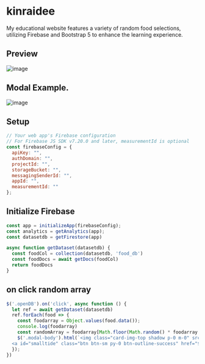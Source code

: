 # kinraidee
My educational website features a variety of random food selections, utilizing Firebase and Bootstrap 5 to enhance the learning experience.

## Preview
![image](https://github.com/MCPETH/kinraidee/assets/30114061/7221b29a-2cbb-4932-90fc-442ba68bb861)

## Modal Example.
![image](https://github.com/MCPETH/kinraidee/assets/30114061/004b1d3d-8a5b-43d0-8bcd-e70881f5dca7)


## Setup
```js
// Your web app's Firebase configuration
// For Firebase JS SDK v7.20.0 and later, measurementId is optional
const firebaseConfig = {
  apiKey: "",
  authDomain: "",
  projectId: "",
  storageBucket: "",
  messagingSenderId: "",
  appId: "",
  measurementId: ""
};
```

## Initialize Firebase
```js
const app = initializeApp(firebaseConfig);
const analytics = getAnalytics(app);
const datasetdb = getFirestore(app)

async function getDataset(datasetdb) {
  const foodCol = collection(datasetdb, 'food_db')
  const foodDocs = await getDocs(foodCol)
  return foodDocs
}
```
## on click random array
```js
$('.openDB').on('click', async function () {
  let ref = await getDataset(datasetdb)
  ref.forEach(food => {
    const foodarray = Object.values(food.data());
    console.log(foodarray)
    const randomArray = foodarray[Math.floor(Math.random() * foodarray.length)]
    $('.modal-body').html(`<img class="card-img-top shadow p-0 m-0" src='${randomArray[1]}' style="width:100%">` + `<h2 class="text-center lh-lg p-0 m-0 text-warning">${randomArray[0]}</h2> 
  <a id="smalltide" class="btn btn-sm py-0 btn-outline-success" href="${randomArray[1]}" target="_blank">แหล่งที่มา ${randomArray[2]}</a>`)
  });
})
```
